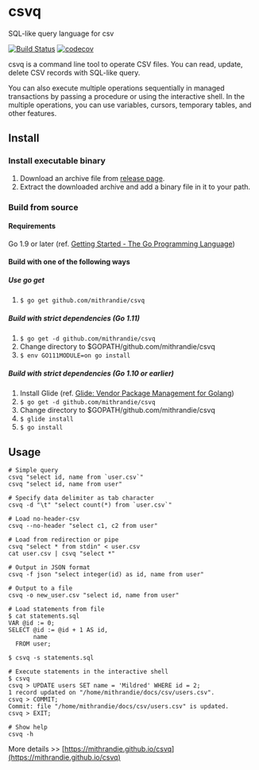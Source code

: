 # csvq

SQL-like query language for csv

[![Build Status](https://travis-ci.org/mithrandie/csvq.svg?branch=master)](https://travis-ci.org/mithrandie/csvq)
[![codecov](https://codecov.io/gh/mithrandie/csvq/branch/master/graph/badge.svg)](https://codecov.io/gh/mithrandie/csvq)

csvq is a command line tool to operate CSV files. 
You can read, update, delete CSV records with SQL-like query.

You can also execute multiple operations sequentially in managed transactions by passing a procedure or using the interactive shell.
In the multiple operations, you can use variables, cursors, temporary tables, and other features. 

## Install

### Install executable binary

1. Download an archive file from [release page](https://github.com/mithrandie/csvq/releases).
2. Extract the downloaded archive and add a binary file in it to your path.

### Build from source

#### Requirements

Go 1.9 or later (ref. [Getting Started - The Go Programming Language](https://golang.org/doc/install))

#### Build with one of the following ways

##### Use go get

1. ```$ go get github.com/mithrandie/csvq```

##### Build with strict dependencies (Go 1.11)

1. ```$ go get -d github.com/mithrandie/csvq```
2. Change directory to $GOPATH/github.com/mithrandie/csvq
3. ```$ env GO111MODULE=on go install```

##### Build with strict dependencies (Go 1.10 or earlier)

1. Install Glide (ref. [Glide: Vendor Package Management for Golang](https://github.com/Masterminds/glide))
2. ```$ go get -d github.com/mithrandie/csvq```
3. Change directory to $GOPATH/github.com/mithrandie/csvq
4. ```$ glide install```
5. ```$ go install```


## Usage

```shell
# Simple query
csvq "select id, name from `user.csv`"
csvq "select id, name from user"

# Specify data delimiter as tab character
csvq -d "\t" "select count(*) from `user.csv`"

# Load no-header-csv
csvq --no-header "select c1, c2 from user"

# Load from redirection or pipe
csvq "select * from stdin" < user.csv
cat user.csv | csvq "select *"

# Output in JSON format
csvq -f json "select integer(id) as id, name from user"

# Output to a file
csvq -o new_user.csv "select id, name from user"

# Load statements from file
$ cat statements.sql
VAR @id := 0;
SELECT @id := @id + 1 AS id,
       name
  FROM user;

$ csvq -s statements.sql

# Execute statements in the interactive shell
$ csvq
csvq > UPDATE users SET name = 'Mildred' WHERE id = 2;
1 record updated on "/home/mithrandie/docs/csv/users.csv".
csvq > COMMIT;
Commit: file "/home/mithrandie/docs/csv/users.csv" is updated.
csvq > EXIT;

# Show help
csvq -h
```

More details >> [https://mithrandie.github.io/csvq](https://mithrandie.github.io/csvq)